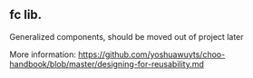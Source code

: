 ## fc lib.

Generalized components, should be moved out of project later

More information:  https://github.com/yoshuawuyts/choo-handbook/blob/master/designing-for-reusability.md
